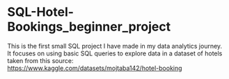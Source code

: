 # SQL-Hotel-Bookings_beginner_project

This is the first small SQL project I have made in my data analytics journey.
It focuses on using basic SQL queries to explore data in a dataset of hotels taken from this source: <https://www.kaggle.com/datasets/mojtaba142/hotel-booking>
